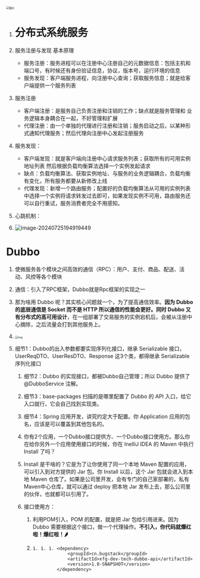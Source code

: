 <img src="https://mmbiz.qpic.cn/mmbiz_png/RXvHpViaz3EozrV0KJDBlyZ3dH8NBBH1YvlySHf3wnCtdbvSDx4JBV4YJJuXbvrF1DXmN3hMLBcHLGvOk4zFTEA/640?wx_fmt=png&tp=webp&wxfrom=5&wx_lazy=1&wx_co=1" alt="图片" style="zoom:50%;" />

1. # 分布式系统服务

2. 服务注册与发现  基本原理

   - 服务注册：服务进程可以在注册中心注册自己的元数据信息：包括主机和端口号，有时候还有身份验证信息，协议，版本号，运行环境的信息
   - 服务发现：客户端服务进程，向注册中心查询；获取服务信息；就是给客户端提供一个服务列表 

3. 服务注册

   - 客户端注册：是服务自己负责注册和注销的工作；缺点就是服务管理和 业务逻辑本身耦合在一起，不好管理和扩展
   - 代理注册：由一个单独的代理进行注册和注销；服务启动之后，以某种形式通知代理服务；然后代理向注册中心发起注册服务

4. 服务发现：

   - 客户端发现：就是客户端向注册中心请求服务列表；获取所有的可用实例地址列表 然后根据负载均衡算法选择一个实例发起请求
   - 缺点：负载均衡算法、获取实例地址、与服务的业务逻辑耦合，负载均衡有变化，所有服务都要从新修改上线
   - 代理发现：新增一个路由服务；配置好的负载均衡算法从可用的实例列表中选择一个实例将请求转发过去即可，如果发现实例不可用，路由服务还可以自行重试，服务消费者完全不用感知。

5. 心跳机制：

6. ![image-20240725194919449](C:\Users\王冉\AppData\Roaming\Typora\typora-user-images\image-20240725194919449.png)

# Dubbo

1. 使微服务各个模块之间高效的通信（RPC）：用户、支付、商品、配送、活动、风控等各个模块

2. 通信：引入了RPC框架，Dubbo就是Rpc框架的实现之一

3. 那为啥用 Dubbo 呢？其实核心问题就一个，为了提高通信效率。**因为 Dubbo 的底层通信是 Socket 而不是 HTTP 所以通信的性能会更好。同时 Dubbo 又有分布式的高可用设计**，在一组部署了交易服务的实例宕机后，会被从注册中心摘除，之后流量会打到其他服务上。

4. <img src="https://bugstack.cn/images/roadmap/tutorial/roadmap-dubbo-02.png?raw=true" alt="img" style="zoom:50%;" />

5. 细节1：Dubbo的出入参数都要实现序列化接口，继承 Serializable 接口， UserReqDTO、UserResDTO、Response 这3个类，都得继承 Serializable 序列化接口

   1. 细节2：Dubbo 的实现接口，都被Dubbo自己管理；所以 Dubbo 提供了 @DubboService 注解。

   2. 细节3：base-packages 扫描的是哪里配置了 Dubbo 的 API 入口，给它入口就行，它会自己找到实现类。

   3. 细节4：Spring 应用开发，讲究约定大于配置。你 Application 应用的包名，应该是可以覆盖到其他包名的。

   4. 你有2个应用，一个Dubbo接口提供方、一个Dubbo接口使用方。那么你在给你另外一个应用使用接口的时候，你在 InelliJ IDEA 的 Maven 中执行 Install 了吗？

   5. Install 是干啥的？它是为了让你使用了同一个本地 Maven 配置的应用，可以引入到对方提供的 Jar 包。你 Install 以后，这个 Jar 包就会进入到本地 Maven 仓库了。如果是公司里开发，会有专门的自己家部署的，私有Maven中心仓库，就可以通过 deploy 把本地 Jar 发布上去，那么公司里的伙伴，也就都可以引用了。

   6. 接口使用方：

      1. 利用POM引入，POM 的配置，就是把 Jar 包给引用进来。因为 Dubbo 需要根据这个接口，做一个代理操作。**不引入，你代码就爆红啦！爆红啦！🌶**

      2. ```
         1. 1. 1. <dependency>
                      <groupId>cn.bugstack</groupId>
                      <artifactId>xfg-dev-tech-dubbo-api</artifactId>
                      <version>1.0-SNAPSHOT</version>
                  </dependency>
         
         
         ```

         